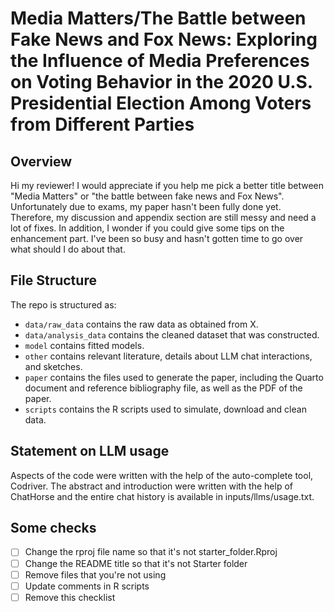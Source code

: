 # Media Matters/The Battle between Fake News and Fox News: Exploring the Influence of Media Preferences on Voting Behavior in the 2020 U.S. Presidential Election Among Voters from Different Parties

## Overview
Hi my reviewer! I would appreciate if you help me pick a better title between "Media Matters" or "the battle between fake news and Fox News". Unfortunately due to exams, my paper hasn't been fully done yet. Therefore, my discussion and appendix section are still messy and need a lot of fixes. In addition, I wonder if you could give some tips on the enhancement part. I've been so busy and hasn't gotten time to go over what should I do about that. 




## File Structure

The repo is structured as:

-   `data/raw_data` contains the raw data as obtained from X.
-   `data/analysis_data` contains the cleaned dataset that was constructed.
-   `model` contains fitted models. 
-   `other` contains relevant literature, details about LLM chat interactions, and sketches.
-   `paper` contains the files used to generate the paper, including the Quarto document and reference bibliography file, as well as the PDF of the paper. 
-   `scripts` contains the R scripts used to simulate, download and clean data.


## Statement on LLM usage

Aspects of the code were written with the help of the auto-complete tool, Codriver. The abstract and introduction were written with the help of ChatHorse and the entire chat history is available in inputs/llms/usage.txt.

## Some checks

- [ ] Change the rproj file name so that it's not starter_folder.Rproj
- [ ] Change the README title so that it's not Starter folder
- [ ] Remove files that you're not using
- [ ] Update comments in R scripts
- [ ] Remove this checklist
